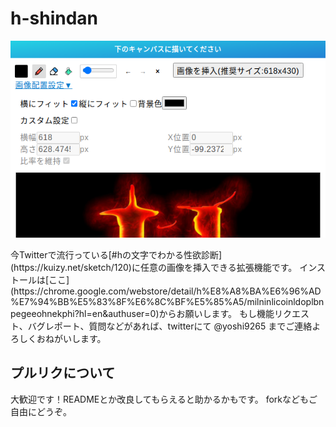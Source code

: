 # h-shindan
<p align="center">
  <img src="https://github.com/martian17/h-shindan/blob/main/app/images/screenshot.png?raw=true" alt="screenshot">
</p>
今Twitterで流行っている[#hの文字でわかる性欲診断](https://kuizy.net/sketch/120)に任意の画像を挿入できる拡張機能です。  
インストールは[ここ](https://chrome.google.com/webstore/detail/h%E8%A8%BA%E6%96%AD%E7%94%BB%E5%83%8F%E6%8C%BF%E5%85%A5/milninlicoinldoplbnpegeeohnekphi?hl=en&authuser=0)からお願いします。  
もし機能リクエスト、バグレポート、質問などがあれば、twitterにて @yoshi9265 までご連絡よろしくおねがいします。  

## プルリクについて
大歓迎です！READMEとか改良してもらえると助かるかもです。
forkなどもご自由にどうぞ。
